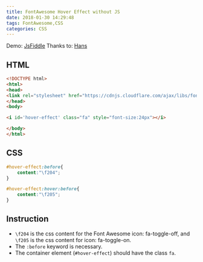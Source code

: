 ```yaml
---
title: FontAwesome Hover Effect without JS
date: 2018-01-30 14:29:48
tags: FontAwesome,CSS
categories: CSS
---
```


Demo: [JsFiddle](https://jsfiddle.net/z479yomw/)
Thanks to: [Hans](http://makemysoft.com/)

<!--more-->

## HTML

```HTML
<!DOCTYPE html>
<html>
<head>
<link rel="stylesheet" href="https://cdnjs.cloudflare.com/ajax/libs/font-awesome/4.7.0/css/font-awesome.min.css">
</head>
<body>

<i id='hover-effect' class="fa" style="font-size:24px"></i>

</body>
</html>
```

## CSS

```CSS
#hover-effect:before{
	content:"\f204";
}

#hover-effect:hover:before{
	content:"\f205";
}
```

## Instruction

 - `\f204` is the css content for the Font Awesome icon: fa-toggle-off, and `\f205` is the css content for icon: fa-toggle-on.
 - The `:before` keyword is necessary.
 - The container element (`#hover-effect`) should have the class `fa`.
